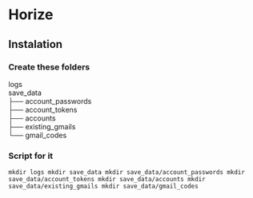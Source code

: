 # Horize

## Instalation

### Create these folders
logs<br>
save_data<br>
├── account_passwords<br>
├── account_tokens<br>
├── accounts<br>
├── existing_gmails<br>
└── gmail_codes

### Script for it
`mkdir logs
mkdir save_data
mkdir save_data/account_passwords
mkdir save_data/account_tokens
mkdir save_data/accounts
mkdir save_data/existing_gmails
mkdir save_data/gmail_codes`
